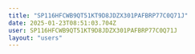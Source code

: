 ```yaml
---
title: "SP116HFCWB9QT51KT9D8JDZX301PAFBRP77C0Q71J"
date: 2025-01-23T08:51:03.704Z
user: SP116HFCWB9QT51KT9D8JDZX301PAFBRP77C0Q71J
layout: "users"
---
```

    